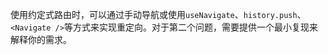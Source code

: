 使用约定式路由时，可以通过手动导航或使用`useNavigate`、`history.push`、`<Navigate />`等方式来实现重定向。对于第二个问题，需要提供一个最小复现来解释你的需求。
